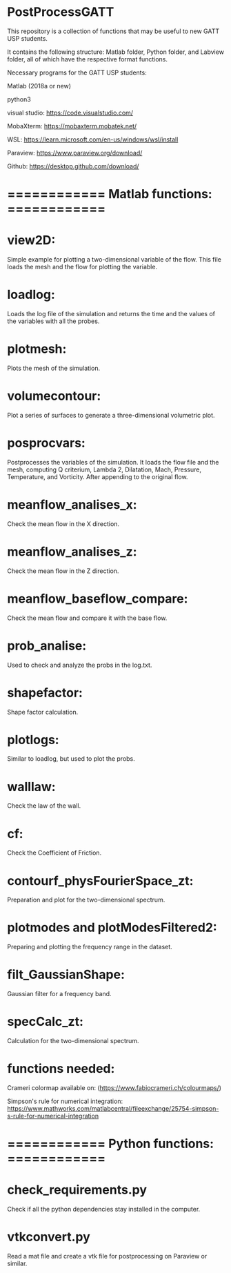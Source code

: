 # PostProcessGATT

This repository is a collection of functions that may be useful to new GATT USP students.

It contains the following structure: Matlab folder, Python folder, and Labview folder, all of which have the respective format functions.

Necessary programs for the GATT USP students: 

Matlab (2018a or new)

python3

visual studio: https://code.visualstudio.com/

MobaXterm: https://mobaxterm.mobatek.net/

WSL: https://learn.microsoft.com/en-us/windows/wsl/install

Paraview: https://www.paraview.org/download/

Github: https://desktop.github.com/download/

# ============  Matlab functions: ============

# view2D: 
    
Simple example for plotting a two-dimensional variable of the flow. This file loads the mesh and the flow for plotting the variable.

# loadlog:
   
Loads the log file of the simulation and returns the time and the values of the variables with all the probes.

# plotmesh:
    
Plots the mesh of the simulation.

# volumecontour:
    
Plot a series of surfaces to generate a three-dimensional volumetric plot.

# posprocvars:
    
Postprocesses the variables of the simulation. It loads the flow file and the mesh, computing Q criterium, Lambda 2, Dilatation, Mach, Pressure, Temperature, and Vorticity. After appending to the original flow.

# meanflow_analises_x:
    
Check the mean flow in the X direction.
    
# meanflow_analises_z:
    
Check the mean flow in the Z direction.    

# meanflow_baseflow_compare:
    
Check the mean flow and compare it with the base flow.

# prob_analise:
    
Used to check and analyze the probs in the log.txt.

# shapefactor:
    
Shape factor calculation.

# plotlogs:
    
Similar to loadlog, but used to plot the probs.

# walllaw:
    
Check the law of the wall.

# cf:
    
Check the  Coefficient of Friction.

# contourf_physFourierSpace_zt:

Preparation and plot for the two-dimensional spectrum.

# plotmodes and plotModesFiltered2:

Preparing and plotting the frequency range in the dataset.

# filt_GaussianShape:

Gaussian filter for a frequency band.

# specCalc_zt:

Calculation for the two-dimensional spectrum.

# functions needed:

Crameri colormap available on: (https://www.fabiocrameri.ch/colourmaps/)

Simpson's rule for numerical integration: https://www.mathworks.com/matlabcentral/fileexchange/25754-simpson-s-rule-for-numerical-integration


# ============  Python functions: ============

# check_requirements.py

Check if all the python dependencies stay installed in the computer.

# vtkconvert.py

Read a mat file and create a vtk file for postprocessing on Paraview or similar.
